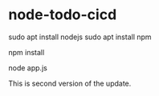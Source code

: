 # node-todo-cicd

sudo apt install nodejs
sudo apt install npm


npm install

node app.js


This is second version of the update.
